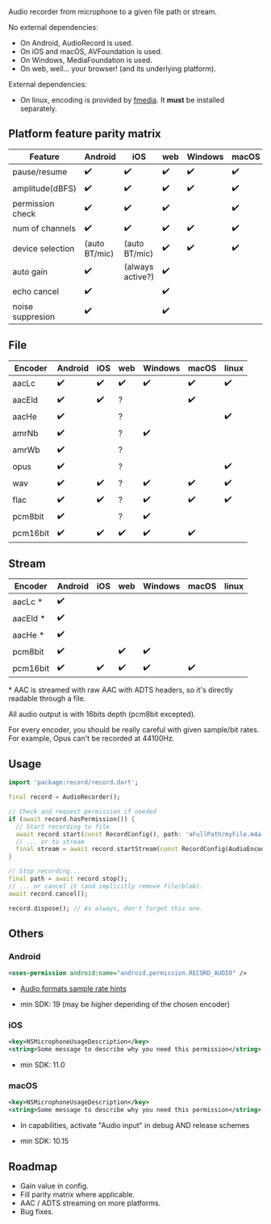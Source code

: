 Audio recorder from microphone to a given file path or stream.  

No external dependencies:

- On Android, AudioRecord is used.
- On iOS and macOS, AVFoundation is used.
- On Windows, MediaFoundation is used.
- On web, well... your browser! (and its underlying platform).

External dependencies:
- On linux, encoding is provided by [fmedia](https://stsaz.github.io/fmedia/). It **must** be installed separately.

## Platform feature parity matrix
| Feature          | Android       | iOS             | web     | Windows    | macOS  | linux
|------------------|---------------|-----------------|---------|------------|-------|-----------
| pause/resume     | ✔️            |   ✔️           | ✔️     |      ✔️    | ✔️    |  ✔️
| amplitude(dBFS)  | ✔️            |   ✔️           |  ✔️     |    ✔️     |  ✔️   |
| permission check | ✔️            |   ✔️           |  ✔️    |            |  ✔️   |
| num of channels  | ✔️            |   ✔️           |  ✔️    |    ✔️      |  ✔️   |  ✔️
| device selection | (auto BT/mic) | (auto BT/mic)   |  ✔️    |    ✔️      |  ✔️   |  ✔️
| auto gain        | ✔️            |(always active?)| ✔️      |            |       |  
| echo cancel      | ✔️            |                 | ✔️      |            |       |  
| noise suppresion | ✔️            |                 | ✔️      |            |       |  

## File
| Encoder         | Android        | iOS     | web     | Windows | macOS   | linux
|-----------------|----------------|---------|---------|---------|---------|---------
| aacLc           | ✔️            |   ✔️    |  ✔️     |   ✔️    |  ✔️    |  ✔️ 
| aacEld          | ✔️            |   ✔️    |   ?     |         |  ✔️    | 
| aacHe           | ✔️            |         |   ?     |         |         |  ✔️ 
| amrNb           | ✔️            |         |  ?      |   ✔️    |         |  
| amrWb           | ✔️            |         |  ?      |          |        |  
| opus            | ✔️            |         |  ?      |         |         |  ✔️ 
| wav             |  ✔️           |   ✔️    |   ?     |    ✔️    |   ✔️  |   ✔️ 
| flac            |  ✔️           |    ✔️    |  ?      |  ✔️     |   ✔️  |   ✔️
| pcm8bit         | ✔️            |         |  ?      |    ✔️   |       |  
| pcm16bit        | ✔️            |   ✔️    |  ✔️      |   ✔️    |  ✔️   |  

## Stream
| Encoder         | Android    | iOS     | web     | Windows | macOS   | linux
|-----------------|------------|---------|---------|---------|---------|---------
| aacLc       *   | ✔️        |         |          |         |         |  
| aacEld      *   | ✔️        |         |          |         |         | 
| aacHe       *   | ✔️        |         |          |         |         |  
| pcm8bit         | ✔️        |         |   ✔️    |   ✔️    |        |  
| pcm16bit        | ✔️        |  ✔️    |   ✔️    |  ✔️     | ✔️     |  

\* AAC is streamed with raw AAC with ADTS headers, so it's directly readable through a file.  

All audio output is with 16bits depth (pcm8bit excepted).

For every encoder, you should be really careful with given sample/bit rates.  
For example, Opus can't be recorded at 44100Hz.

## Usage

```dart
import 'package:record/record.dart';

final record = AudioRecorder();

// Check and request permission if needed
if (await record.hasPermission()) {
  // Start recording to file
  await record.start(const RecordConfig(), path: 'aFullPath/myFile.m4a');
  // ... or to stream
  final stream = await record.startStream(const RecordConfig(AudioEncoder.pcm16bit));
}

// Stop recording...
final path = await record.stop();
// ... or cancel it (and implicitly remove file/blob).
await record.cancel();

record.dispose(); // As always, don't forget this one.
```

## Others

### Android
```xml
<uses-permission android:name="android.permission.RECORD_AUDIO" />
```
* [Audio formats sample rate hints](https://developer.android.com/guide/topics/media/media-formats#audio-formats)

- min SDK: 19 (may be higher depending of the chosen encoder)

### iOS
```xml
<key>NSMicrophoneUsageDescription</key>
<string>Some message to describe why you need this permission</string>
```
- min SDK: 11.0

### macOS
```xml
<key>NSMicrophoneUsageDescription</key>
<string>Some message to describe why you need this permission</string>
```

- In capabilities, activate "Audio input" in debug AND release schemes

- min SDK: 10.15

## Roadmap
- Gain value in config.
- Fill parity matrix where applicable.
- AAC / ADTS streaming on more platforms.
- Bug fixes.